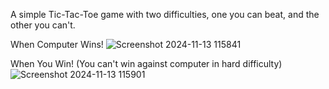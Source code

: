 A simple Tic-Tac-Toe game with two difficulties, one you can beat, and the other you can't.

When Computer Wins!
![Screenshot 2024-11-13 115841](https://github.com/user-attachments/assets/9744482a-8f6f-4115-9715-2bf459a5f032)


When You Win! (You can't win against computer in hard difficulty)
![Screenshot 2024-11-13 115901](https://github.com/user-attachments/assets/a835b11a-7971-482b-ad08-e3e2db14965b)
